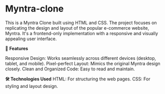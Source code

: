 # Myntra-clone
This is a Myntra Clone built using HTML and CSS. The project focuses on replicating the design and layout of the popular e-commerce website, Myntra. It's a frontend-only implementation with a responsive and visually appealing user interface.

📌 **Features**

Responsive Design: Works seamlessly across different devices (desktop, tablet, and mobile).
Pixel-perfect Layout: Mimics the original Myntra design closely.
Clean and Organized Code: Easy to read and maintain.

**🛠️ Technologies Used**
HTML: For structuring the web pages.
CSS: For styling and layout design.

